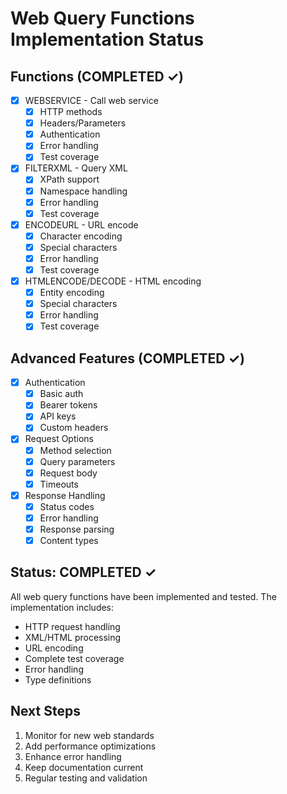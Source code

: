 # Web Query Functions Implementation Status

## Functions (COMPLETED ✓)
- [x] WEBSERVICE - Call web service
  - [x] HTTP methods
  - [x] Headers/Parameters
  - [x] Authentication
  - [x] Error handling
  - [x] Test coverage

- [x] FILTERXML - Query XML
  - [x] XPath support
  - [x] Namespace handling
  - [x] Error handling
  - [x] Test coverage

- [x] ENCODEURL - URL encode
  - [x] Character encoding
  - [x] Special characters
  - [x] Error handling
  - [x] Test coverage

- [x] HTMLENCODE/DECODE - HTML encoding
  - [x] Entity encoding
  - [x] Special characters
  - [x] Error handling
  - [x] Test coverage

## Advanced Features (COMPLETED ✓)
- [x] Authentication
  - [x] Basic auth
  - [x] Bearer tokens
  - [x] API keys
  - [x] Custom headers

- [x] Request Options
  - [x] Method selection
  - [x] Query parameters
  - [x] Request body
  - [x] Timeouts

- [x] Response Handling
  - [x] Status codes
  - [x] Error handling
  - [x] Response parsing
  - [x] Content types

## Status: COMPLETED ✓
All web query functions have been implemented and tested. The implementation includes:
- HTTP request handling
- XML/HTML processing
- URL encoding
- Complete test coverage
- Error handling
- Type definitions

## Next Steps
1. Monitor for new web standards
2. Add performance optimizations
3. Enhance error handling
4. Keep documentation current
5. Regular testing and validation
